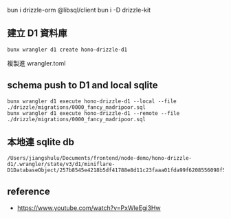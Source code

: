 bun i drizzle-orm @libsql/client
bun i -D drizzle-kit

## 建立 D1 資料庫

```
bunx wrangler d1 create hono-drizzle-d1
```

複製進 wrangler.toml

## schema push to D1 and local sqlite

```
bunx wrangler d1 execute hono-drizzle-d1 --local --file ./drizzle/migrations/0000_fancy_madripoor.sql
bunx wrangler d1 execute hono-drizzle-d1 --remote --file ./drizzle/migrations/0000_fancy_madripoor.sql
```

## 本地連 sqlite db

```
/Users/jiangshulu/Documents/frontend/node-demo/hono-drizzle-d1/.wrangler/state/v3/d1/miniflare-D1DatabaseObject/257b8545e4218b5df41788e8d11c23faaa01fda99f6208556098f5c3e4fc2d59.sqlite
```

## reference

- https://www.youtube.com/watch?v=PxWleEgi3Hw
